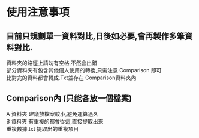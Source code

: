# 使用注意事項
## 目前只規劃單一資料對比,日後如必要,會再製作多筆資料對比.  
資料夾的路徑上請勿有空格,不然會出錯  
部分資料夾有包含其他個人使用的轉換,只需注意 Comparison 即可  
比對完的資料都會轉成.Txt並存在 Comparison資料夾內  
## Comparison內 (只能各放一個檔案)  
A 資料夾 建議放檔案較小,避免運算過久  
B 資料夾 有重複的都會從這,直接提取出來  
重複數據.txt 提取出的重複項目  
